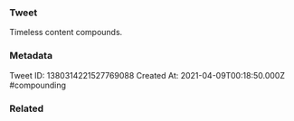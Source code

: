 ### Tweet
Timeless content compounds.

### Metadata
Tweet ID: 1380314221527769088
Created At: 2021-04-09T00:18:50.000Z
#compounding 

### Related

